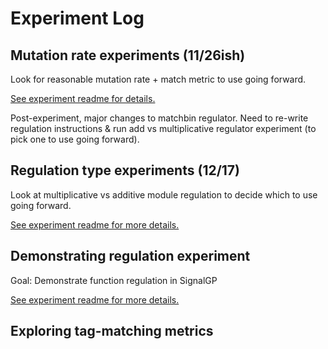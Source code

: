 # Experiment Log

## Mutation rate experiments (11/26ish)

Look for reasonable mutation rate + match metric to use going forward.

[See experiment readme for details.](./mut-rate-exps/)

Post-experiment, major changes to matchbin regulator. Need to re-write regulation instructions & run
add vs multiplicative regulator experiment (to pick one to use going forward).

## Regulation type experiments (12/17)

Look at multiplicative vs additive module regulation to decide which to use going forward.

[See experiment readme for more details.](./reg-type-exps/)

## Demonstrating regulation experiment

Goal: Demonstrate function regulation in SignalGP

[See experiment readme for more details.](./dem-reg-exps/)

## Exploring tag-matching metrics
